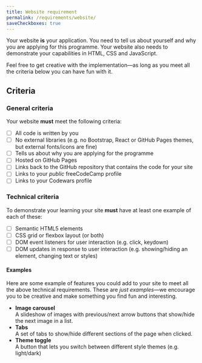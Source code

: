 ```yaml
---
title: Website requirement
permalink: /requirements/website/
saveCheckboxes: true
---
```


Your website **is** your application. You need to tell us about yourself and why you are applying for this programme. Your website also needs to demonstrate your capabilities in HTML, CSS and JavaScript.

Feel free to get creative with the implementation—as long as you meet all the criteria below you can have fun with it.

## Criteria

### General criteria

Your website **must** meet the following criteria:

- [ ] All code is written by you
- [ ] No external libraries (e.g. no Bootstrap, React or GitHub Pages themes, but external fonts/icons are fine)
- [ ] Tells us about why you are applying for the programme
- [ ] Hosted on GitHub Pages
- [ ] Links back to the GitHub repository that contains the code for your site
- [ ] Links to your _public_ freeCodeCamp profile
- [ ] Links to your Codewars profile

### Technical criteria

To demonstrate your learning your site **must** have at least one example of each of these:

- [ ] Semantic HTML5 elements
- [ ] CSS grid or flexbox layout (or both)
- [ ] DOM event listeners for user interaction (e.g. click, keydown)
- [ ] DOM updates in response to user interaction (e.g. showing/hiding an element, changing text or styles)

#### Examples

Here are some example of features you could add to your site to meet all the above technical requirements. These are _just examples_—we encourage you to be creative and make something you find fun and interesting.

- **Image carousel**  
  A slideshow of images with previous/next arrow buttons that show/hide the next image in a list.
- **Tabs**  
  A set of tabs to show/hide different sections of the page when clicked.
- **Theme toggle**  
  A button that lets you switch between different style themes (e.g. light/dark)
